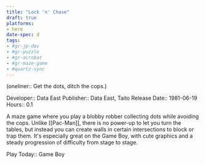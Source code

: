 ```yaml
---
title: "Lock 'n' Chase"
draft: true
platforms:
- here
date-spec: d
tags:
- #gr-jp-dev 
- #gr-puzzle 
- #gr-acrobat 
- #gr-maze-game 
- #quartz-sync
---
```


(oneliner:: Get the dots, ditch the cops.)

Developer:: Data East
Publisher:: Data East, Taito
Release Date:: 1981-06-19
Hours:: 0.1

A maze game where you play a blobby robber collecting dots while avoiding the cops. Unlike [[Pac-Man]], there is no power-up to let you turn the tables, but instead you can create walls in certain intersections to block or trap them. It's especially great on the Game Boy, with cute graphics and a steady progression of difficulty from stage to stage.

Play Today:: Game Boy